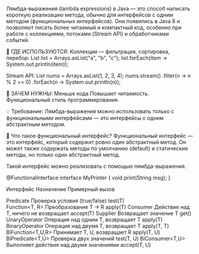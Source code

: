 Лямбда-выражения (lambda expressions) в Java — это способ написать короткую реализацию метода, 
обычно для интерфейсов с одним методом (функциональных интерфейсов).
Они появились в Java 8 и позволяют писать более читаемый и компактный код, 
особенно при работе с коллекциями, потоками (Stream API) и обработчиками событий.

🔧 ГДЕ ИСПОЛЬЗУЮТСЯ: 
Коллекции — фильтрация, сортировка, перебор: List list = Arrays.asList("a", "b", "c"); 
list.forEach(item -> System.out.println(item));

Stream API: List nums = Arrays.asList(1, 2, 3, 4); 
nums.stream()
.filter(n -> n % 2 == 0) 
.forEach(n -> System.out.println(n));

🎯 ЗАЧЕМ НУЖНЫ:
Меньше кода 
Повышает читаемость. 
Функциональный стиль программирования.

💡 Требование:
Лямбда-выражения можно использовать только с функциональными интерфейсами — 
это интерфейсы с одним абстрактным методом.

📌 Что такое функциональный интерфейс? 
Функциональный интерфейс — это интерфейс, который содержит ровно один абстрактный метод. 
Он может также содержать методы по умолчанию (default) и статические методы, но только один абстрактный метод.

Такой интерфейс можно реализовать с помощью лямбда-выражения. 

@FunctionalInterface 
interface MyPrinter { 
void print(String msg); 
}

Интерфейс             Назначение                                    Примерный вызов 

Predicate             Проверка условия                              (true/false) test(T)    
Function<T, R>        Преобразование                                T → R apply(T) 
Consumer              Действие над T, ничего не возвращает          accept(T) 
Supplier              Возвращает значение T                         get() 
UnaryOperator         Операция над одним T, возвращает T            apply(T) 
BinaryOperator        Операция над двумя T, возвращает T            apply(T, T) 
BiFunction<T,U,R>     Принимает T, U, возвращает R                  apply(T, U) 
BiPredicate<T,U>      Проверка двух значений                        test(T, U) 
BiConsumer<T,U>       Выполняет действие над двумя значениями       accept(T, U)